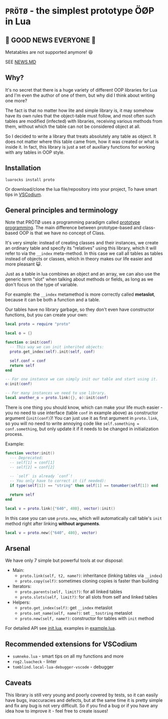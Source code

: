 # `PRÖTØ` - the simplest prototype ÖØP in Lua

## 🎉 GOOD NEWS EVERYONE 🎉

Metatables are not supported anymore! 😆

SEE [NEWS.MD](news.md)

## Why?

It's no secret that there is a huge variety of different OOP libraries for Lua
and I'm even the author of one of them, but why did I think about writing one
more?

The fact is that no matter how lite and simple library is, it may somehow have
its own rules that the object-table must follow, and most often such tables are
modified (infected) with libraries, receiving various methods from them, without
which the table can not be considered object at all.

So I decided to write a library that treats absolutely any table as object. It
does not matter where this table came from, how it was created or what is inside
it. In fact, this library is just a set of auxiliary functions for working with
any tables in OOP style.

## Installation

`luarocks install proto`

Or download/clone the lua file/repository into your project, To have smart tips
in [VSCodium][2].

## General principles and terminology

Note that PRÖTØ uses a programming paradigm called [prototype programming][1].
The main difference between prototype-based and class-based OOP is that we have
no concept of Class.

It's very simple: instead of creating classes and their instances, we create an
ordinary table and specify its "relatives" using this library, which it will
refer to via the `__index` meta-method. In this case we call all tables as
tables instead of objects or classes, which in theory makes our life easier and
more pleasant 😺.

Just as a table in lua combines an object and an array, we can also use the
generic term "slot" when talking about methods or fields, as long as we don't
focus on the type of variable.

For example: the `__index` metamethod is more correctly called **metaslot**,
because it can be both a function and a table.

Our tables have no library garbage, so they don't even have constructor
functions, but you can create your own:

```lua
local proto = require "proto"

local o = {}

function o:init(conf)
  -- This way we can init inherited objects:
  proto.get_index(self).init(self, conf)

  self.conf = conf
  return self
end

-- For one instance we can simply init our table and start using it.
o:init(conf)

-- For many instances we need to use library.
local another_o = proto.link({}, o):init(conf)
```

There is one thing you should know, which can make your life much easier - you
no need to use interface (table `conf` in example above) as constructor argument
(`init(conf)`)! You can just use it as first argument in `proto.link`, so you
will no need to write annoying code like `self.something = conf.something`, but
only update it if it needs to be changed in initialization process.

Example:

```lua
function vector:init()
  --- Deprecated:
  -- self[1] = conf[1]
  -- self[2] = conf[2]

  -- `self` is already `conf`!
  -- You only have to correct it (if needed):
  if type(self[1]) == "string" then self[1] == tonumber(self[1]) end

  return self
end

local v = proto.link({"640", 480}, vector):init()
```

In this case you can use `proto.new`, which will automatically call table's
`init` method right after linking **without arguments**.

```lua
local v = proto.new({"640", 480}, vector)
```

## Arsenal

We have only 7 simple but powerful tools at our disposal:

- Main:
  - `proto.link(self, t2, name?)`: inheritance (linking tables via `__index`)
  - `proto.copy(self)`: sometimes cloning copies is faster than building
- Iterators:
  - `proto.parents(self, limit?)`: for all linked tables
  - `proto.slots(self, limit?)`: for all slots from self and linked tables
- Helpers:
  - `proto.get_index(self)`: get `__index` metaslot
  - `proto.set_name(self, name?)`: set `__tostring` metaslot
  - `proto.new(self, name?)`: constructor for tables with `init` method

For detailed API see [init.lua](init.lua), examples in
[example.lua](example.lua).

## Recommended extensions for VSCodium

- `sumneko.lua` - smart tips on all my functions and more
- `rog2.luacheck` - linter
- `tomblind.local-lua-debugger-vscode` - debugger

## Caveats

This library is still very young and poorly covered by tests, so it can easily
have bugs, inaccuracies and defects, but at the same time it is pretty simple
and fix any bug is not very difficult. So if you find a bug or if you have any
idea how to improve it - feel free to create issues!

[1]: https://en.wikipedia.org/wiki/Prototype-based_programming
[2]: https://vscodium.com
